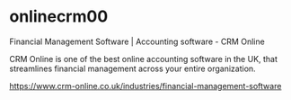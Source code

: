 # onlinecrm00
Financial Management Software | Accounting software - CRM Online



CRM Online is one of the best online accounting software in the UK, that streamlines financial management across your entire organization.



https://www.crm-online.co.uk/industries/financial-management-software
